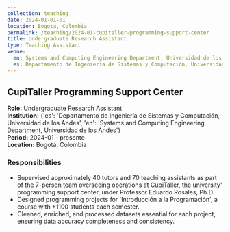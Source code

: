 ```yaml
---
collection: teaching
date: 2024-01-01-01
location: Bogotá, Colombia
permalink: /teaching/2024-01-cupitaller-programming-support-center
title: Undergraduate Research Assistant
type: Teaching Assistant
venue:
  en: Systems and Computing Engineering Department, Universidad de los Andes
  es: Departamento de Ingeniería de Sistemas y Computación, Universidad de los Andes
---
```


## CupiTaller Programming Support Center

**Role:** Undergraduate Research Assistant  
**Institution:** {'es': 'Departamento de Ingeniería de Sistemas y Computación, Universidad de los Andes', 'en': 'Systems and Computing Engineering Department, Universidad de los Andes'}  
**Period:** 2024-01 - presente  
**Location:** Bogotá, Colombia  

### Responsibilities

* Supervised approximately 40 tutors and 70 teaching assistants as part of the 7-person team overseeing operations at CupiTaller, the university' programming support center, under Professor Eduardo Rosales, Ph.D.
* Designed programming projects for 'Introducción a la Programación', a course with +1100 students each semester.
* Cleaned, enriched, and processed datasets essential for each project, ensuring data accuracy completeness and consistency.
